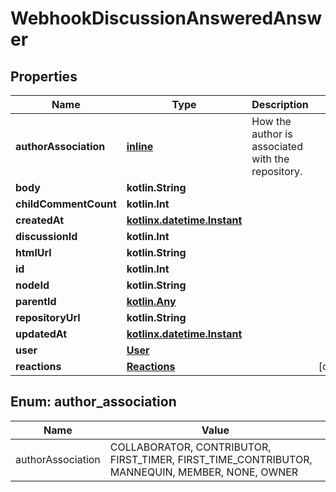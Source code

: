 
# WebhookDiscussionAnsweredAnswer

## Properties
Name | Type | Description | Notes
------------ | ------------- | ------------- | -------------
**authorAssociation** | [**inline**](#AuthorAssociation) | How the author is associated with the repository. | 
**body** | **kotlin.String** |  | 
**childCommentCount** | **kotlin.Int** |  | 
**createdAt** | [**kotlinx.datetime.Instant**](kotlinx.datetime.Instant.md) |  | 
**discussionId** | **kotlin.Int** |  | 
**htmlUrl** | **kotlin.String** |  | 
**id** | **kotlin.Int** |  | 
**nodeId** | **kotlin.String** |  | 
**parentId** | [**kotlin.Any**](.md) |  | 
**repositoryUrl** | **kotlin.String** |  | 
**updatedAt** | [**kotlinx.datetime.Instant**](kotlinx.datetime.Instant.md) |  | 
**user** | [**User**](User.md) |  | 
**reactions** | [**Reactions**](Reactions.md) |  |  [optional]


<a id="AuthorAssociation"></a>
## Enum: author_association
Name | Value
---- | -----
authorAssociation | COLLABORATOR, CONTRIBUTOR, FIRST_TIMER, FIRST_TIME_CONTRIBUTOR, MANNEQUIN, MEMBER, NONE, OWNER



